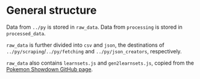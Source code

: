 # General structure

Data from `../py` is stored in `raw_data`. Data from `processing` is stored in `processed_data`. 

`raw_data` is further divided into `csv` and `json`, the destinations of `../py/scraping`/`../py/fetching` and `../py/json_creators`, respectively. 

`raw_data` also contains `learnsets.js` and `gen2learnsets.js`, copied from the [Pokemon Showdown GitHub page](https://github.com/smogon/pokemon-showdown/tree/master/data).